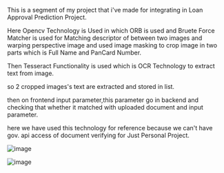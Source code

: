This is a segment of my project that i've made for integrating in Loan Approval Prediction Project.

Here Opencv Technology is Used in which ORB is used and Bruete Force Matcher is used for Matching descriptor of between two images
and warping perspective image and used image masking to crop image in two parts which is Full Name and PanCard Number.

Then Tesseract Functionality is used which is OCR Technology to extract text from image.

so 2 cropped images's text are extracted and stored in list.

then on frontend input parameter,this parameter go in backend and checking that whether it matched with uploaded document and input parameter.

here we have used this technology for reference because we can't have gov. api access of document verifying for Just Personal Project.

![image](https://github.com/user-attachments/assets/5ea3f98b-894c-47cb-8519-474b61bd8931)

![image](https://github.com/user-attachments/assets/3f69cb2b-bc3d-4498-bfaf-d1642b85ee0b)
